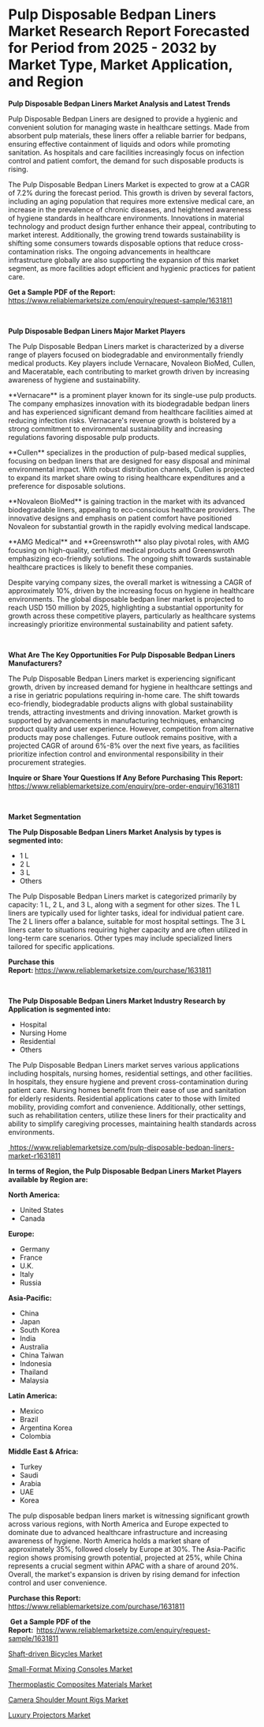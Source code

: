 <p><h1>Pulp Disposable Bedpan Liners Market Research Report Forecasted for Period from 2025 -  2032 by Market Type, Market Application, and Region</h1></p><p><strong>Pulp Disposable Bedpan Liners Market Analysis and Latest Trends</strong></p>
<p><p>Pulp Disposable Bedpan Liners are designed to provide a hygienic and convenient solution for managing waste in healthcare settings. Made from absorbent pulp materials, these liners offer a reliable barrier for bedpans, ensuring effective containment of liquids and odors while promoting sanitation. As hospitals and care facilities increasingly focus on infection control and patient comfort, the demand for such disposable products is rising.</p><p>The Pulp Disposable Bedpan Liners Market is expected to grow at a CAGR of 7.2% during the forecast period. This growth is driven by several factors, including an aging population that requires more extensive medical care, an increase in the prevalence of chronic diseases, and heightened awareness of hygiene standards in healthcare environments. Innovations in material technology and product design further enhance their appeal, contributing to market interest. Additionally, the growing trend towards sustainability is shifting some consumers towards disposable options that reduce cross-contamination risks. The ongoing advancements in healthcare infrastructure globally are also supporting the expansion of this market segment, as more facilities adopt efficient and hygienic practices for patient care.</p></p>
<p><strong>Get a Sample PDF of the Report:&nbsp;</strong> <a href="https://www.reliablemarketsize.com/enquiry/request-sample/1631811?utm_campaign=1832&utm_medium=2&utm_source=Github&utm_content=ia&utm_term=29032025&utm_id=pulp-disposable-bedpan-liners">https://www.reliablemarketsize.com/enquiry/request-sample/1631811</a></p>
<p>&nbsp;</p>
<p><strong>Pulp Disposable Bedpan Liners Major Market Players</strong></p>
<p><p>The Pulp Disposable Bedpan Liners market is characterized by a diverse range of players focused on biodegradable and environmentally friendly medical products. Key players include Vernacare, Novaleon BioMed, Cullen, and Maceratable, each contributing to market growth driven by increasing awareness of hygiene and sustainability.</p><p>**Vernacare** is a prominent player known for its single-use pulp products. The company emphasizes innovation with its biodegradable bedpan liners and has experienced significant demand from healthcare facilities aimed at reducing infection risks. Vernacare's revenue growth is bolstered by a strong commitment to environmental sustainability and increasing regulations favoring disposable pulp products.</p><p>**Cullen** specializes in the production of pulp-based medical supplies, focusing on bedpan liners that are designed for easy disposal and minimal environmental impact. With robust distribution channels, Cullen is projected to expand its market share owing to rising healthcare expenditures and a preference for disposable solutions.</p><p>**Novaleon BioMed** is gaining traction in the market with its advanced biodegradable liners, appealing to eco-conscious healthcare providers. The innovative designs and emphasis on patient comfort have positioned Novaleon for substantial growth in the rapidly evolving medical landscape.</p><p>**AMG Medical** and **Greenswroth** also play pivotal roles, with AMG focusing on high-quality, certified medical products and Greenswroth emphasizing eco-friendly solutions. The ongoing shift towards sustainable healthcare practices is likely to benefit these companies.</p><p>Despite varying company sizes, the overall market is witnessing a CAGR of approximately 10%, driven by the increasing focus on hygiene in healthcare environments. The global disposable bedpan liner market is projected to reach USD 150 million by 2025, highlighting a substantial opportunity for growth across these competitive players, particularly as healthcare systems increasingly prioritize environmental sustainability and patient safety.</p></p>
<p>&nbsp;</p>
<p><strong>What Are The Key Opportunities For Pulp Disposable Bedpan Liners Manufacturers?</strong></p>
<p><p>The Pulp Disposable Bedpan Liners market is experiencing significant growth, driven by increased demand for hygiene in healthcare settings and a rise in geriatric populations requiring in-home care. The shift towards eco-friendly, biodegradable products aligns with global sustainability trends, attracting investments and driving innovation. Market growth is supported by advancements in manufacturing techniques, enhancing product quality and user experience. However, competition from alternative products may pose challenges. Future outlook remains positive, with a projected CAGR of around 6%-8% over the next five years, as facilities prioritize infection control and environmental responsibility in their procurement strategies.</p></p>
<p><strong>Inquire or Share Your Questions If Any Before Purchasing This Report:</strong> <a href="https://www.reliablemarketsize.com/enquiry/pre-order-enquiry/1631811?utm_campaign=1832&utm_medium=2&utm_source=Github&utm_content=ia&utm_term=29032025&utm_id=pulp-disposable-bedpan-liners">https://www.reliablemarketsize.com/enquiry/pre-order-enquiry/1631811</a></p>
<p>&nbsp;</p>
<p><strong>Market Segmentation</strong></p>
<p><strong>The Pulp Disposable Bedpan Liners Market Analysis by types is segmented into:</strong></p>
<p><ul><li>1 L</li><li>2 L</li><li>3 L</li><li>Others</li></ul></p>
<p><p>The Pulp Disposable Bedpan Liners market is categorized primarily by capacity: 1 L, 2 L, and 3 L, along with a segment for other sizes. The 1 L liners are typically used for lighter tasks, ideal for individual patient care. The 2 L liners offer a balance, suitable for most hospital settings. The 3 L liners cater to situations requiring higher capacity and are often utilized in long-term care scenarios. Other types may include specialized liners tailored for specific applications.</p></p>
<p><strong>Purchase this Report:&nbsp;</strong><a href="https://www.reliablemarketsize.com/purchase/1631811?utm_campaign=1832&utm_medium=2&utm_source=Github&utm_content=ia&utm_term=29032025&utm_id=pulp-disposable-bedpan-liners">https://www.reliablemarketsize.com/purchase/1631811</a></p>
<p>&nbsp;</p>
<p><strong>The Pulp Disposable Bedpan Liners Market Industry Research by Application is segmented into:</strong></p>
<p><ul><li>Hospital</li><li>Nursing Home</li><li>Residential</li><li>Others</li></ul></p>
<p><p>The Pulp Disposable Bedpan Liners market serves various applications including hospitals, nursing homes, residential settings, and other facilities. In hospitals, they ensure hygiene and prevent cross-contamination during patient care. Nursing homes benefit from their ease of use and sanitation for elderly residents. Residential applications cater to those with limited mobility, providing comfort and convenience. Additionally, other settings, such as rehabilitation centers, utilize these liners for their practicality and ability to simplify caregiving processes, maintaining health standards across environments.</p></p>
<p><a href="https://www.reliablemarketsize.com/pulp-disposable-bedpan-liners-market-r1631811?utm_campaign=1832&utm_medium=2&utm_source=Github&utm_content=ia&utm_term=29032025&utm_id=pulp-disposable-bedpan-liners">&nbsp;https://www.reliablemarketsize.com/pulp-disposable-bedpan-liners-market-r1631811</a></p>
<p><strong>In terms of Region, the Pulp Disposable Bedpan Liners Market Players available by Region are:</strong></p>
<p>
    <p> <strong> North America: </strong>
        <ul>
            <li>United States</li>
            <li>Canada</li>
        </ul>
        </p> 
    <p> <strong> Europe: </strong>
        <ul>
            <li>Germany</li>
            <li>France</li>
            <li>U.K.</li>
            <li>Italy</li>
            <li>Russia</li>
        </ul>
        </p> 
    <p> <strong> Asia-Pacific: </strong>
        <ul>
            <li>China</li>
            <li>Japan</li>
            <li>South Korea</li>
            <li>India</li>
            <li>Australia</li>
            <li>China Taiwan</li>
            <li>Indonesia</li>
            <li>Thailand</li>
            <li>Malaysia</li>
        </ul>
        </p> 
    <p> <strong> Latin America: </strong>
        <ul>
            <li>Mexico</li>
            <li>Brazil</li>
            <li>Argentina Korea</li>
            <li>Colombia</li>
        </ul>
        </p> 
    <p> <strong> Middle East & Africa: </strong>
        <ul>
            <li>Turkey</li>
            <li>Saudi</li>
            <li>Arabia</li>
            <li>UAE</li>
            <li>Korea</li>
        </ul>
    </p>
    </p>
<p><p>The pulp disposable bedpan liners market is witnessing significant growth across various regions, with North America and Europe expected to dominate due to advanced healthcare infrastructure and increasing awareness of hygiene. North America holds a market share of approximately 35%, followed closely by Europe at 30%. The Asia-Pacific region shows promising growth potential, projected at 25%, while China represents a crucial segment within APAC with a share of around 20%. Overall, the market's expansion is driven by rising demand for infection control and user convenience.</p></p>
<p><strong>Purchase this Report: </strong><a href="https://www.reliablemarketsize.com/purchase/1631811?utm_campaign=1832&utm_medium=2&utm_source=Github&utm_content=ia&utm_term=29032025&utm_id=pulp-disposable-bedpan-liners">https://www.reliablemarketsize.com/purchase/1631811</a></p>
<p>&nbsp;<strong>Get a Sample PDF of the Report:&nbsp;&nbsp;</strong><a href="https://www.reliablemarketsize.com/enquiry/request-sample/1631811?utm_campaign=1832&utm_medium=2&utm_source=Github&utm_content=ia&utm_term=29032025&utm_id=pulp-disposable-bedpan-liners">https://www.reliablemarketsize.com/enquiry/request-sample/1631811</a></p>
<p><strong></strong></p>
<p><p><a href="https://github.com/bozzoquishmd/Market-Research-Report-List-1/blob/main/shaft-driven-bicycles-market.md?utm_campaign=1832&utm_medium=2&utm_source=Github&utm_content=ia&utm_term=29032025&utm_id=pulp-disposable-bedpan-liners">Shaft-driven Bicycles Market</a></p><p><a href="https://github.com/wiltsdeenyuw/Market-Research-Report-List-1/blob/main/small-format-mixing-consoles-market.md?utm_campaign=1832&utm_medium=2&utm_source=Github&utm_content=ia&utm_term=29032025&utm_id=pulp-disposable-bedpan-liners">Small-Format Mixing Consoles Market</a></p><p><a href="https://github.com/nsmifidget3/Market-Research-Report-List-1/blob/main/thermoplastic-composites-materials-market.md?utm_campaign=1832&utm_medium=2&utm_source=Github&utm_content=ia&utm_term=29032025&utm_id=pulp-disposable-bedpan-liners">Thermoplastic Composites Materials Market</a></p><p><a href="https://github.com/orlinvisonju/Market-Research-Report-List-1/blob/main/camera-shoulder-mount-rigs-market.md?utm_campaign=1832&utm_medium=2&utm_source=Github&utm_content=ia&utm_term=29032025&utm_id=pulp-disposable-bedpan-liners">Camera Shoulder Mount Rigs Market</a></p><p><a href="https://github.com/fabrehugessf/Market-Research-Report-List-1/blob/main/luxury-projectors-market.md?utm_campaign=1832&utm_medium=2&utm_source=Github&utm_content=ia&utm_term=29032025&utm_id=pulp-disposable-bedpan-liners">Luxury Projectors Market</a></p></p>